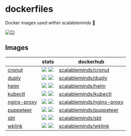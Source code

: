 # dockerfiles

Docker images used within scalableminds :whale: 

[![CI](https://github.com/scalableminds/dockerfiles/actions/workflows/main.yml/badge.svg?branch=master)](https://github.com/scalableminds/dockerfiles/actions/workflows/main.yml)

## Images

|   | stats | dockerhub |
|---|  ---  |    ---    |
| [cronut](cronut)           | ![](https://img.shields.io/docker/image-size/scalableminds/sbt/master) ![](https://img.shields.io/docker/pulls/scalableminds/sbt) | [scalableminds/cronut] |
| [duply](duply)             | ![](https://img.shields.io/docker/image-size/scalableminds/duply/master) ![](https://img.shields.io/docker/pulls/scalableminds/duply) | [scalableminds/duply] |
| [helm](helm)               | ![](https://img.shields.io/docker/image-size/scalableminds/helm/master) ![](https://img.shields.io/docker/pulls/scalableminds/helm) | [scalableminds/helm] |
| [kubectl](kubectl)         | ![](https://img.shields.io/docker/image-size/scalableminds/kubectl/master) ![](https://img.shields.io/docker/pulls/scalableminds/kubectl) | [scalableminds/kubectl] |
| [nginx-proxy](nginx-proxy) | ![](https://img.shields.io/docker/image-size/scalableminds/nginx-proxy/master) ![](https://img.shields.io/docker/pulls/scalableminds/nginx-proxy) | [scalableminds/nginx-proxy] |
| [puppeteer](puppeteer)     | ![](https://img.shields.io/docker/image-size/scalableminds/puppeteer/master) ![](https://img.shields.io/docker/pulls/scalableminds/puppeteer) | [scalableminds/puppeteer] |
| [sbt](sbt)                 | ![](https://img.shields.io/docker/image-size/scalableminds/sbt/master) ![](https://img.shields.io/docker/pulls/scalableminds/sbt) | [scalableminds/sbt] |
| [wklink](wklink)           | ![](https://img.shields.io/docker/image-size/scalableminds/wklink/master) ![](https://img.shields.io/docker/pulls/scalableminds/wklink) | [scalableminds/wklink] |


[scalableminds/cronut]: https://hub.docker.com/r/scalableminds/cronut/tags/
[scalableminds/duply]: https://hub.docker.com/r/scalableminds/duply/tags/
[scalableminds/fluentd]: https://hub.docker.com/r/scalableminds/fluentd/tags/
[scalableminds/helm]: https://hub.docker.com/r/scalableminds/helm/tags/
[scalableminds/kubectl]: https://hub.docker.com/r/scalableminds/kubectl/tags/
[scalableminds/nginx-proxy]: https://hub.docker.com/r/scalableminds/nginx-proxy/tags/
[scalableminds/puppeteer]: https://hub.docker.com/r/scalableminds/puppeteer/tags/
[scalableminds/sbt]: https://hub.docker.com/r/scalableminds/sbt/tags/
[scalableminds/wklink]: https://hub.docker.com/r/scalableminds/wklink/tags/
